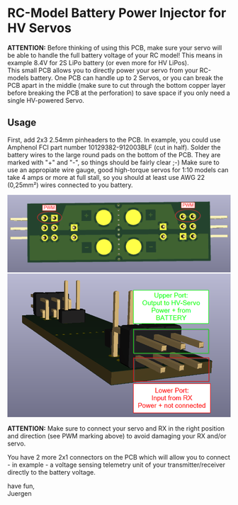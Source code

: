 # RC-Model Battery Power Injector for HV Servos

**ATTENTION:** Before thinking of using this PCB, make sure your servo will be able to handle the full battery voltage of your RC model! This means in example 8.4V for 2S LiPo battery (or even more for HV LiPos).  
This small PCB allows you to directly power your servo from your RC-models battery. One PCB can handle up to 2 Servos, or you can break the PCB apart in the middle (make sure to cut through the bottom copper layer before breaking the PCB at the perforation) to save space if you only need a single HV-powered Servo.  

## Usage
First, add 2x3 2.54mm pinheaders to the PCB. In example, you could use Amphenol FCI part number 10129382-912003BLF (cut in half).
Solder the battery wires to the large round pads on the bottom of the PCB. They are marked with "+" and "-", so things should be fairly clear ;-)
Make sure to use an appropiate wire gauge, good high-torque servos for 1:10 models can take 4 amps or more at full stall, so you should at least use AWG 22 (0,25mm²) wires connected to you battery.

![Bottom side of the PCB](https://github.com/juepi/RC-ServoBatteryPowerInjector/blob/main/RC-SPI_Bottom1.png?raw=true)
![Servo Connector](https://github.com/juepi/RC-ServoBatteryPowerInjector/blob/main/RC-SPI_Conn1.png?raw=true)
  
**ATTENTION:** Make sure to connect your servo and RX in the right position and direction (see PWM marking above) to avoid damaging your RX and/or servo.  

You have 2 more 2x1 connectors on the PCB which will allow you to connect - in example - a voltage sensing telemetry unit of your transmitter/receiver directly to the battery voltage.

have fun,  
Juergen
